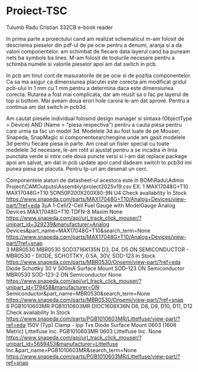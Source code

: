 # Proiect-TSC 
Tulumb Radu Cristian 332CB
e-book reader


In prima parte a proiectului cand am realizat schematicul m-am folosit de descrierea pieselor din pdf-ul de pe ocw pentru a denumi, aranja si a da valori componentelor. am schimbat de fiecare data layerul cand ba puneam nets ba symbols ba lines. M-am folosit de toolurile necesare pentru a schimba numele si valorile pieselor apoi am dat switch in pcb.

In pcb am tinut cont de masuratorile de pe ocw si de pozitia componentelor. Ca sa ma asigur ca dimensiunea placutei este corecta am modificat gridul pcb-ului in 1 mm cu 1 mm pentru a determina daca este dimensiunea corecta. Rutarea a fost mai complicata, dar am reusit sa o fac pe layerul de top si bottom. Mai aveam doua erori hole carora le-am dat aprove. Pentru a continua am dat switch in pcb3d.

Am cautat piesele individual folosind design manager si sintaxa (ObjectType = Device) AND (Name = "piesa respectiva") pentru a cauta piesa pentru care urma sa fac un model 3d. Modelele 3d au fost luate de pe Mouser, Snapeda, SnapMagic si componentsearchengine unde am gasit modelele 3d pentru fiecare piesa in parte. Am creat un fisier special cu toate modelele 3d necesare, le-am rotit si ajustat pentru a se incadra in linia punctata verde si intre cele doua puncte versi si i-am dat replace package apoi am salvat, am dat in pcb update apoi cand dadeam switch to pcb3d imi punea piesa pe placuta. Pentru tp-uri am desenat un cerc.

Componentele alaturi de datasheet-ul acestora este in BOM\Radu\Admin Project\CAMOutputs\Assembly\proiect2025v19.csv 
EX:
1	MAX17048G+T10	MAX17048G+T10	SON50P200X200X80-9N	U4	Check availability			In Stock		https://www.snapeda.com/parts/MAX17048G+T10/Analog+Devices/view-part/?ref=eda			 3µA 1-Cell/2-Cell Fuel Gauge with ModelGauge 							Analog Devices						MAX17048G+T10		TDFN-8 Maxim			None		https://www.snapeda.com/api/url_track_click_mouser/?unipart_id=329239&manufacturer=Analog Devices&part_name=MAX17048G+T10&search_term=None		https://www.snapeda.com/parts/MAX17048G+T10/Analog+Devices/view-part/?ref=snap						
3	MBR0530	MBR0530	SOD3716X135N	D3, D4, D5	ON SEMICONDUCTOR - MBR0530 - DIODE, SCHOTTKY, 0.5A, 30V, SOD-123			In Stock		https://www.snapeda.com/parts/MBR0530/Onsemi/view-part/?ref=eda			 Diode Schottky 30 V 500mA Surface Mount SOD-123 							ON Semiconductor						MBR0530		SOD-123-2 ON Semiconductor			None		https://www.snapeda.com/api/url_track_click_mouser/?unipart_id=179458&manufacturer=ON Semiconductor&part_name=MBR0530&search_term=None		https://www.snapeda.com/parts/MBR0530/Onsemi/view-part/?ref=snap						
6	PGB1010603MR	PGB1010603MR	DIOC1608X36N	D6, D8, D9, D10, D11, D12	Check availability			In Stock		https://www.snapeda.com/parts/PGB1010603MR/Littelfuse/view-part/?ref=eda			 150V (Typ) Clamp - Ipp Tvs Diode Surface Mount 0603 (1608 Metric) 							Littelfuse Inc.						PGB1010603MR		0603 Littelfuse Inc.			None		https://www.snapeda.com/api/url_track_click_mouser/?unipart_id=5659453&manufacturer=Littelfuse Inc.&part_name=PGB1010603MR&search_term=None		https://www.snapeda.com/parts/PGB1010603MR/Littelfuse/view-part/?ref=snap					
